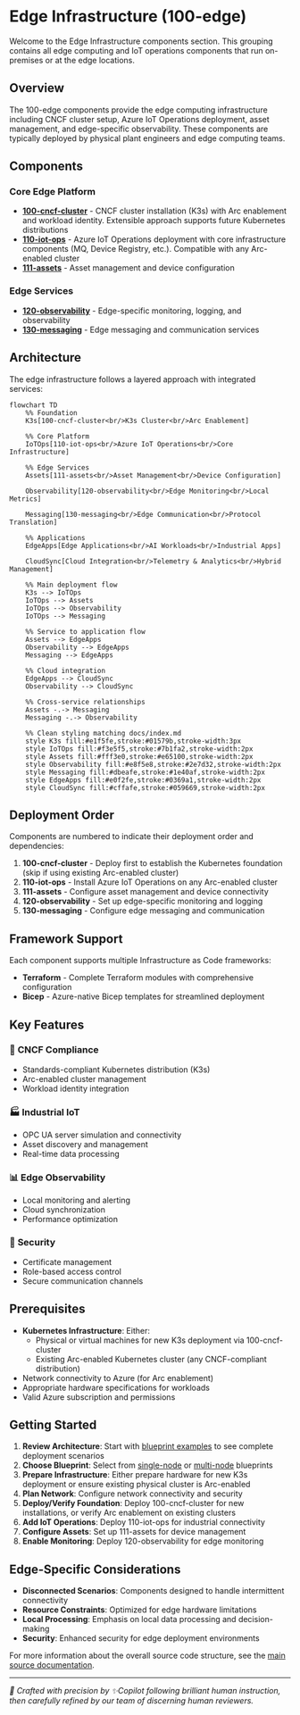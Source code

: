 # Edge Infrastructure (100-edge)

Welcome to the Edge Infrastructure components section. This grouping contains all edge computing and IoT operations components that run on-premises or at the edge locations.

## Overview

The 100-edge components provide the edge computing infrastructure including CNCF cluster setup, Azure IoT Operations deployment, asset management, and edge-specific observability. These components are typically deployed by physical plant engineers and edge computing teams.

## Components

### Core Edge Platform

- **[100-cncf-cluster](./100-cncf-cluster/README.md)** - CNCF cluster installation (K3s) with Arc enablement and workload identity. Extensible approach supports future Kubernetes distributions
- **[110-iot-ops](./110-iot-ops/README.md)** - Azure IoT Operations deployment with core infrastructure components (MQ, Device Registry, etc.). Compatible with any Arc-enabled cluster
- **[111-assets](./111-assets/README.md)** - Asset management and device configuration

### Edge Services

- **[120-observability](./120-observability/README.md)** - Edge-specific monitoring, logging, and observability
- **[130-messaging](./130-messaging/README.md)** - Edge messaging and communication services

## Architecture

The edge infrastructure follows a layered approach with integrated services:

```mermaid
flowchart TD
    %% Foundation
    K3s[100-cncf-cluster<br/>K3s Cluster<br/>Arc Enablement]

    %% Core Platform
    IoTOps[110-iot-ops<br/>Azure IoT Operations<br/>Core Infrastructure]

    %% Edge Services
    Assets[111-assets<br/>Asset Management<br/>Device Configuration]

    Observability[120-observability<br/>Edge Monitoring<br/>Local Metrics]

    Messaging[130-messaging<br/>Edge Communication<br/>Protocol Translation]

    %% Applications
    EdgeApps[Edge Applications<br/>AI Workloads<br/>Industrial Apps]

    CloudSync[Cloud Integration<br/>Telemetry & Analytics<br/>Hybrid Management]

    %% Main deployment flow
    K3s --> IoTOps
    IoTOps --> Assets
    IoTOps --> Observability
    IoTOps --> Messaging

    %% Service to application flow
    Assets --> EdgeApps
    Observability --> EdgeApps
    Messaging --> EdgeApps

    %% Cloud integration
    EdgeApps --> CloudSync
    Observability --> CloudSync

    %% Cross-service relationships
    Assets -.-> Messaging
    Messaging -.-> Observability

    %% Clean styling matching docs/index.md
    style K3s fill:#e1f5fe,stroke:#01579b,stroke-width:3px
    style IoTOps fill:#f3e5f5,stroke:#7b1fa2,stroke-width:2px
    style Assets fill:#fff3e0,stroke:#e65100,stroke-width:2px
    style Observability fill:#e8f5e8,stroke:#2e7d32,stroke-width:2px
    style Messaging fill:#dbeafe,stroke:#1e40af,stroke-width:2px
    style EdgeApps fill:#e0f2fe,stroke:#0369a1,stroke-width:2px
    style CloudSync fill:#cffafe,stroke:#059669,stroke-width:2px
```

## Deployment Order

Components are numbered to indicate their deployment order and dependencies:

1. **100-cncf-cluster** - Deploy first to establish the Kubernetes foundation (skip if using existing Arc-enabled cluster)
2. **110-iot-ops** - Install Azure IoT Operations on any Arc-enabled cluster
3. **111-assets** - Configure asset management and device connectivity
4. **120-observability** - Set up edge-specific monitoring and logging
5. **130-messaging** - Configure edge messaging and communication

## Framework Support

Each component supports multiple Infrastructure as Code frameworks:

- **Terraform** - Complete Terraform modules with comprehensive configuration
- **Bicep** - Azure-native Bicep templates for streamlined deployment

## Key Features

### 🔄 **CNCF Compliance**

- Standards-compliant Kubernetes distribution (K3s)
- Arc-enabled cluster management
- Workload identity integration

### 🏭 **Industrial IoT**

- OPC UA server simulation and connectivity
- Asset discovery and management
- Real-time data processing

### 📊 **Edge Observability**

- Local monitoring and alerting
- Cloud synchronization
- Performance optimization

### 🔐 **Security**

- Certificate management
- Role-based access control
- Secure communication channels

## Prerequisites

- **Kubernetes Infrastructure**: Either:
  - Physical or virtual machines for new K3s deployment via 100-cncf-cluster
  - Existing Arc-enabled Kubernetes cluster (any CNCF-compliant distribution)
- Network connectivity to Azure (for Arc enablement)
- Appropriate hardware specifications for workloads
- Valid Azure subscription and permissions

## Getting Started

1. **Review Architecture**: Start with [blueprint examples](../../blueprints/README.md) to see complete deployment scenarios
2. **Choose Blueprint**: Select from [single-node](../../blueprints/full-single-node-cluster/README.md) or [multi-node](../../blueprints/full-multi-node-cluster/README.md) blueprints
3. **Prepare Infrastructure**: Either prepare hardware for new K3s deployment or ensure existing physical cluster is Arc-enabled
4. **Plan Network**: Configure network connectivity and security
5. **Deploy/Verify Foundation**: Deploy 100-cncf-cluster for new installations, or verify Arc enablement on existing clusters
6. **Add IoT Operations**: Deploy 110-iot-ops for industrial connectivity
7. **Configure Assets**: Set up 111-assets for device management
8. **Enable Monitoring**: Deploy 120-observability for edge monitoring

## Edge-Specific Considerations

- **Disconnected Scenarios**: Components designed to handle intermittent connectivity
- **Resource Constraints**: Optimized for edge hardware limitations
- **Local Processing**: Emphasis on local data processing and decision-making
- **Security**: Enhanced security for edge deployment environments

For more information about the overall source code structure, see the [main source documentation](../README.md).

---

<!-- markdownlint-disable MD036 -->
*🤖 Crafted with precision by ✨Copilot following brilliant human instruction,
then carefully refined by our team of discerning human reviewers.*
<!-- markdownlint-enable MD036 -->
